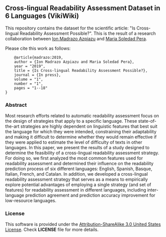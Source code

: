 ## Cross-lingual Readability Assessment Dataset in 6 Languages (VikiWiki)
This repository contains the dataset for the scientific article: "Is Cross-lingual Readability Assessment Possible?". This is the result of a research collaboration between [Ion Madrazo Azpiazu](https://ionmadrazo.github.io/) and [Maria Soledad Pera](https://solepera.github.io/).

Please cite this work as follows:

```
    @article{madrazo:2019,
	author = {Ion Madrazo Azpiazu and Maria Soledad Pera},
	year = "2019",
	title = {Is Cross-lingual Readability Assessment Possible?},
	journal = {In press},
	volume = "1",
	number = "1",
	pages = "1--18"
}
```

### Abstract

Most research efforts related to automatic readability assessment focus on the design of strategies that apply to a specific language. These state-of-the-art strategies are highly dependent on linguistic features that best suit the language for which they were intended, constraining their adaptability and making it difficult to determine whether they would remain effective if they were applied to estimate the level of difficulty of texts in other languages. In this paper, we present the results of a study designed to determine the feasibility of a cross-lingual readability assessment strategy. For doing so, we first analyzed the most common features used for readability assessment and determined their influence on the readability prediction process of six different languages:  English, Spanish, Basque, Italian, French, and Catalan. In addition, we developed a cross-lingual readability assessment strategy that serves as a means to empirically explore potential advantages of employing a single strategy (and set of features) for readability assessment in different languages, including inter-language prediction agreement and prediction accuracy improvement for low-resource languages.


### License

This software is provided under the [Attribution-ShareAlike 3.0 United States License](https://creativecommons.org/licenses/by-sa/3.0/us/). Check **LICENSE** file for more details.
